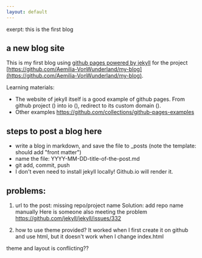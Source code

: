 ```yaml
---
layout: default
---
```


exerpt: this is the first blog

## a new blog site
This is my first blog using [github pages powered by jekyll](https://jekyllrb.com/) for the project [https://github.com/Aemilia-VonWunderland/my-blog](https://github.com/Aemilia-VonWunderland/my-blog). 

Learning materials:
- The website of jekyll itself is a good example of github pages. From github project () into io (), redirect to its custom domain ().
- Other examples https://github.com/collections/github-pages-examples

## steps to post a blog here
- write a blog in markdown, and save the file to _posts (note the template: should add "front matter")
- name the file: YYYY-MM-DD-title-of-the-post.md
- git add, commit, push
- I don't even need to install jekyll locally! Github.io will render it.

## problems:

1. url to the post: missing repo/project name
Solution: add repo name manually
Here is someone also meeting the problem https://github.com/jekyll/jekyll/issues/332


2. how to use theme provided?
It worked when I first create it on github and use html, but it doesn't work when 
I change index.html

theme and layout is conflicting??


